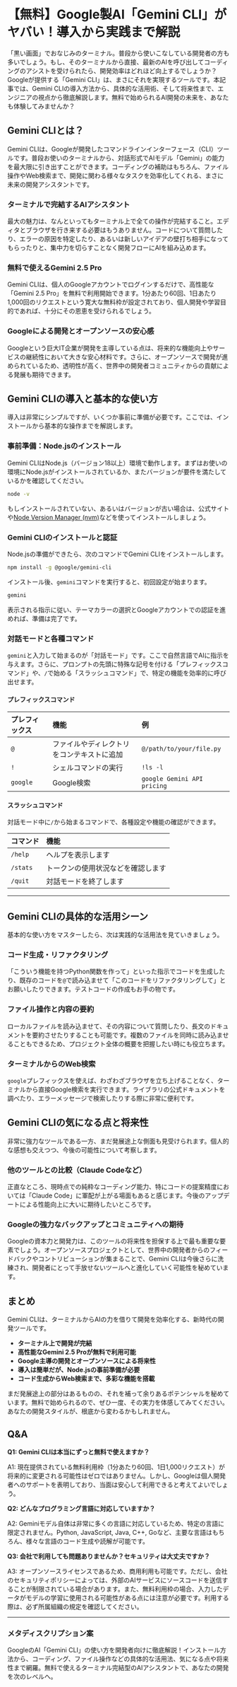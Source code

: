 # 【無料】Google製AI「Gemini CLI」がヤバい！導入から実践まで解説

「黒い画面」でおなじみのターミナル。普段から使いこなしている開発者の方も多いでしょう。もし、そのターミナルから直接、最新のAIを呼び出してコーディングのアシストを受けられたら、開発効率はどれほど向上するでしょうか？Googleが提供する「Gemini CLI」は、まさにそれを実現するツールです。本記事では、Gemini CLIの導入方法から、具体的な活用術、そして将来性まで、エンジニアの視点から徹底解説します。無料で始められるAI開発の未来を、あなたも体験してみませんか？

## Gemini CLIとは？

Gemini CLIは、Googleが開発したコマンドラインインターフェース（CLI）ツールです。普段お使いのターミナルから、対話形式でAIモデル「Gemini」の能力を最大限に引き出すことができます。コーディングの補助はもちろん、ファイル操作やWeb検索まで、開発に関わる様々なタスクを効率化してくれる、まさに未来の開発アシスタントです。

### ターミナルで完結するAIアシスタント

最大の魅力は、なんといってもターミナル上で全ての操作が完結すること。エディタとブラウザを行き来する必要はもうありません。コードについて質問したり、エラーの原因を特定したり、あるいは新しいアイデアの壁打ち相手になってもらったりと、集中力を切らすことなく開発フローにAIを組み込めます。

### 無料で使えるGemini 2.5 Pro

Gemini CLIは、個人のGoogleアカウントでログインするだけで、高性能な「Gemini 2.5 Pro」を無料で利用開始できます。1分あたり60回、1日あたり1,000回のリクエストという寛大な無料枠が設定されており、個人開発や学習目的であれば、十分にその恩恵を受けられるでしょう。

### Googleによる開発とオープンソースの安心感

Googleという巨大IT企業が開発を主導している点は、将来的な機能向上やサービスの継続性において大きな安心材料です。さらに、オープンソースで開発が進められているため、透明性が高く、世界中の開発者コミュニティからの貢献による発展も期待できます。

## Gemini CLIの導入と基本的な使い方

導入は非常にシンプルですが、いくつか事前に準備が必要です。ここでは、インストールから基本的な操作までを解説します。

### 事前準備：Node.jsのインストール

Gemini CLIはNode.js（バージョン18以上）環境で動作します。まずはお使いの環境にNode.jsがインストールされているか、またバージョンが要件を満たしているかを確認してください。

```bash
node -v
```

もしインストールされていない、あるいはバージョンが古い場合は、公式サイトや[Node Version Manager (nvm)](https://github.com/nvm-sh/nvm)などを使ってインストールしましょう。

### Gemini CLIのインストールと認証

Node.jsの準備ができたら、次のコマンドでGemini CLIをインストールします。

```bash
npm install -g @google/gemini-cli
```

インストール後、`gemini`コマンドを実行すると、初回設定が始まります。

```bash
gemini
```

表示される指示に従い、テーマカラーの選択とGoogleアカウントでの認証を進めれば、準備は完了です。

### 対話モードと各種コマンド

`gemini`と入力して始まるのが「対話モード」です。ここで自然言語でAIに指示を与えます。さらに、プロンプトの先頭に特殊な記号を付ける「プレフィックスコマンド」や、`/`で始める「スラッシュコマンド」で、特定の機能を効率的に呼び出せます。

#### プレフィックスコマンド

| プレフィックス | 機能                                    | 例                               |
| :------------- | :-------------------------------------- | :------------------------------- |
| `@`            | ファイルやディレクトリをコンテキストに追加 | `@/path/to/your/file.py`         |
| `!`            | シェルコマンドの実行                    | `!ls -l`                         |
| `google`       | Google検索                              | `google Gemini API pricing`      |

#### スラッシュコマンド

対話モード中に`/`から始まるコマンドで、各種設定や機能の確認ができます。

| コマンド | 機能 |
| :--- | :--- |
| `/help` | ヘルプを表示します |
| `/stats`| トークンの使用状況などを確認します |
| `/quit` | 対話モードを終了します |
****
## Gemini CLIの具体的な活用シーン

基本的な使い方をマスターしたら、次は実践的な活用法を見ていきましょう。

### コード生成・リファクタリング

「こういう機能を持つPython関数を作って」といった指示でコードを生成したり、既存のコードを`@`で読み込ませて「このコードをリファクタリングして」とお願いしたりできます。テストコードの作成もお手の物です。

### ファイル操作と内容の要約

ローカルファイルを読み込ませて、その内容について質問したり、長文のドキュメントを要約させたりすることも可能です。複数のファイルを同時に読み込ませることもできるため、プロジェクト全体の概要を把握したい時にも役立ちます。

### ターミナルからのWeb検索

`google`プレフィックスを使えば、わざわざブラウザを立ち上げることなく、ターミナルから直接Google検索を実行できます。ライブラリの公式ドキュメントを調べたり、エラーメッセージで検索したりする際に非常に便利です。

## Gemini CLIの気になる点と将来性

非常に強力なツールである一方、まだ発展途上な側面も見受けられます。個人的な感想も交えつつ、今後の可能性について考察します。

### 他のツールとの比較（Claude Codeなど）

正直なところ、現時点での純粋なコーディング能力、特にコードの提案精度においては「Claude Code」に軍配が上がる場面もあると感じます。今後のアップデートによる性能向上に大いに期待したいところです。

### Googleの強力なバックアップとコミュニティへの期待

Googleの資本力と開発力は、このツールの将来性を担保する上で最も重要な要素でしょう。オープンソースプロジェクトとして、世界中の開発者からのフィードバックやコントリビューションが集まることで、Gemini CLIは今後さらに洗練され、開発者にとって手放せないツールへと進化していく可能性を秘めています。

## まとめ

Gemini CLIは、ターミナルからAIの力を借りて開発を効率化する、新時代の開発ツールです。

*   **ターミナル上で開発が完結**
*   **高性能なGemini 2.5 Proが無料で利用可能**
*   **Google主導の開発とオープンソースによる将来性**
*   **導入は簡単だが、Node.jsの事前準備が必要**
*   **コード生成からWeb検索まで、多彩な機能を搭載**

まだ発展途上の部分はあるものの、それを補って余りあるポテンシャルを秘めています。無料で始められるので、ぜひ一度、その実力を体感してみてください。あなたの開発スタイルが、根底から変わるかもしれません。

## Q&A

**Q1: Gemini CLIは本当にずっと無料で使えますか？**

A1: 現在提供されている無料利用枠（1分あたり60回、1日1,000リクエスト）が将来的に変更される可能性はゼロではありません。しかし、Googleは個人開発者へのサポートを表明しており、当面は安心して利用できると考えてよいでしょう。

**Q2: どんなプログラミング言語に対応していますか？**

A2: Geminiモデル自体は非常に多くの言語に対応しているため、特定の言語に限定されません。Python, JavaScript, Java, C++, Goなど、主要な言語はもちろん、様々な言語のコード生成や読解が可能です。

**Q3: 会社で利用しても問題ありませんか？セキュリティは大丈夫ですか？**

A3: オープンソースライセンスであるため、商用利用も可能です。ただし、会社のセキュリティポリシーによっては、外部のAIサービスにソースコードを送信することが制限されている場合があります。また、無料利用枠の場合、入力したデータがモデルの学習に使用される可能性がある点には注意が必要です。利用する際は、必ず所属組織の規定を確認してください。

---
### メタディスクリプション案

GoogleのAI「Gemini CLI」の使い方を開発者向けに徹底解説！インストール方法から、コーディング、ファイル操作などの具体的な活用法、気になる点や将来性まで網羅。無料で使えるターミナル完結型のAIアシスタントで、あなたの開発を次のレベルへ。